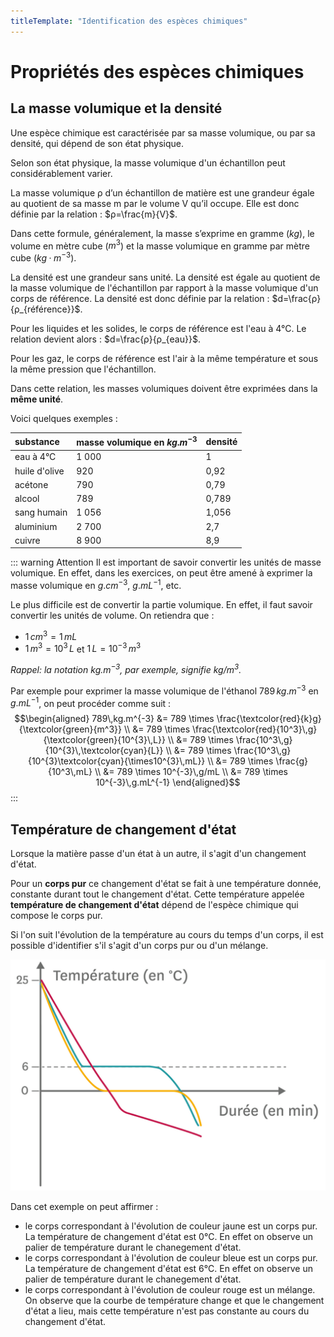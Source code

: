 ```yaml
---
titleTemplate: "Identification des espèces chimiques"
---
```


# Propriétés des espèces chimiques

## La masse volumique et la densité

Une espèce chimique est caractérisée par sa masse volumique, ou par sa densité, qui dépend de son état physique.

Selon son état physique, la masse volumique d'un échantillon peut considérablement varier.

La masse volumique ρ d’un échantillon de matière est une grandeur égale au quotient de sa masse m par le volume V qu’il occupe. Elle est donc définie par la relation : $ρ=\frac{m}{V}$.

Dans cette formule, généralement, la masse s’exprime en gramme ($kg$), le volume en mètre cube ($m^3$) et la masse volumique en gramme par mètre cube ($kg·m^{-3}$).

La densité est une grandeur sans unité. La densité est égale au quotient de la masse volumique de l'échantillon par rapport à la masse volumique d'un corps de référence. La densité est donc définie par la relation : $d=\frac{ρ}{ρ_{référence}}$.

Pour les liquides et les solides, le corps de référence est l'eau à 4°C. Le relation devient alors : $d=\frac{ρ}{ρ_{eau}}$.

Pour les gaz, le corps de référence est l'air à la même température et sous la même pression que l'échantillon.

Dans cette relation, les masses volumiques doivent être exprimées dans la **même unité**.

Voici quelques exemples :

| substance | masse volumique en $kg.m^{-3}$ | densité |
| :--- | :--- | :--- |
| eau à 4°C | 1 000 | 1 |
| huile d'olive | 920 | 0,92 |
| acétone | 790 | 0,79 |
| alcool | 789 | 0,789 |
| sang humain | 1 056 | 1,056 |
| aluminium | 2 700 | 2,7 |
| cuivre | 8 900 | 8,9 |

::: warning Attention
Il est important de savoir convertir les unités de masse volumique. En effet, dans les exercices, on peut être amené à exprimer la masse volumique en $g.cm^{-3}$, $g.mL^{-1}$, etc.

Le plus difficile est de convertir la partie volumique. En effet, il faut savoir convertir les unités de volume. On retiendra que :

- $1\,cm^3=1\,mL$
- $1\,m^3=10^{3}\,L$ et $1\,L=10^{-3}\,m^{3}$

*Rappel: la notation $kg.m^{-3}$, par exemple, signifie $kg/m^3$.*

Par exemple pour exprimer la masse volumique de l'éthanol $789\,kg.m^{-3}$ en $g.mL^{-1}$, on peut procéder comme suit :
$$\begin{aligned}
789\,kg.m^{-3} &= 789 \times \frac{\textcolor{red}{k}g}{\textcolor{green}{m^3}} \\
&= 789 \times \frac{\textcolor{red}{10^3}\,g}{\textcolor{green}{10^{3}\,L}} \\
&= 789 \times \frac{10^3\,g}{10^{3}\,\textcolor{cyan}{L}} \\
&= 789 \times \frac{10^3\,g}{10^{3}\textcolor{cyan}{\times10^{3}\,mL}} \\
&= 789 \times \frac{g}{10^3\,mL} \\
&= 789 \times 10^{-3}\,g/mL \\
&= 789 \times 10^{-3}\,g.mL^{-1}
\end{aligned}$$
:::

## Température de changement d'état

Lorsque la matière passe d'un état à un autre, il s'agit d'un changement d'état.

Pour un **corps pur** ce changement d'état se fait à une température donnée, constante durant tout le changement d'état. Cette température appelée **température de changement d'état** dépend de l'espèce chimique qui compose le corps pur.

Si l'on suit l'évolution de la température au cours du temps d'un corps, il est possible d'identifier s'il s'agit d'un corps pur ou d'un mélange.

![Température de changement d'état](/images/cours/temperature-changement-etat.png "Suivi de température de 3 corps en fonction du temps lors d'un refroidissement")

Dans cet exemple on peut affirmer :

- le corps correspondant à l'évolution de couleur jaune est un corps pur. La température de changement d'état est 0°C. En effet on observe un palier de température durant le chanegement d'état.
- le corps correspondant à l'évolution de couleur bleue est un corps pur. La température de changement d'état est 6°C. En effet on observe un palier de température durant le chanegement d'état.
- le corps correspondant à l'évolution de couleur rouge est un mélange. On observe que la courbe de température change et que le changement d'état a lieu, mais cette température n'est pas constante au cours du changement d'état.
